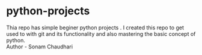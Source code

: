 # python-projects
Thia repo has simple beginer python projects . I created this repo to get used to with git and its functionality and also mastering the basic concept of python.
<br>
Author - Sonam Chaudhari

